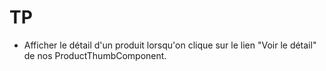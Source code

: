 # TP


- Afficher le détail d'un produit lorsqu'on clique sur le 
lien "Voir le détail" de nos ProductThumbComponent.